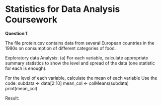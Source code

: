 # Statistics for Data Analysis Coursework
**Question 1**

The file protein.csv contains data from several European countries in the 1980s on consumption of different categories of food.

Exploratory data Analysis: 
(a) For each variable, calculate appropriate summary statistics to show the level and spread of the data (one statistic for each is enough). 

For the level of each variable, calculate the mean of each variable 
Use the code:
    subdata <- data[2:10]
    mean_col <- colMeans(subdata)
    print(mean_col)

Result:


